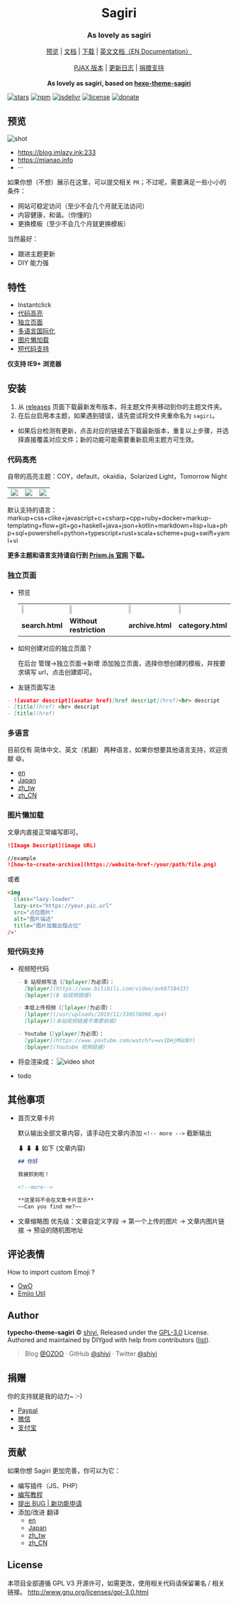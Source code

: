 <h1 align="center">Sagiri</h1>
<h3 align="center">As lovely as sagiri</h3>

<p align="center">
  <a href="">预览</a> |
  <a href="https://shiyiya.github.io/typecho-theme-sagiri">文档</a> |
  <a href="https://github.com/shiyiya/typecho-theme-sagiri/releases">下载</a> |
  <a href="../README.md">英文文档（EN Documentation）</a>
  <br />
  <br />
  <a href="https://github.com/shiyiya/typecho-theme-sagiri/tree/pjax">PJAX 版本</a> |
  <a href="./doc/changelog.md">更新日志</a> |
  <a href="#donate">捐赠支持</a>
  <br />
  <br />
  <b>As lovely as sagiri, based on <a href="https://github.com/DIYgod/hexo-theme-sagiri">hexo-theme-sagiri</a></b>

</p>

[![stars](https://flat.badgen.net/github/stars/shiyiya/typecho-theme-sagiri?icon=github)](https://github.com/shiyiya/typecho-theme-sagiri)
[![npm](https://flat.badgen.net/npm/v/typecho-theme-sagiri/?color=fb3e44)](https://www.npmjs.com/package/typecho-theme-sagiri)
[![jsdelivr](https://data.jsdelivr.com/v1/package/npm/typecho-theme-sagiri/badge)](https://www.jsdelivr.com/package/npm/typecho-theme-sagiri)
[![license](https://img.shields.io/badge/license-GPL%203-blue.svg?style=flat-square)](https://github.com/shiyiya/typecho-theme-sagiri/blob/master/LICENSE) [![donate](https://img.shields.io/badge/$-donate-ff69b4.svg?style=flat-square)](https://github.com/shiyiya/typecho-theme-sagiri#donate)

## 预览

![shot](https://cdn.jsdelivr.net/npm/typecho-theme-sagiri@1.1.4/screenshot.png)

- https://blog.imlazy.ink:233
- https://mianao.info
- ···

如果你想（不想）展示在这里，可以提交相关 `PR`；不过呢，需要满足一些小小的条件：

- 网站可稳定访问（至少不会几个月就无法访问）
- 内容健康，和谐。（你懂的）
- 更换模板（至少不会几个月就更换模板）

当然最好：

- 跟进主题更新
- DIY 能力强

## 特性

- Instantclick
- [代码高亮](#代码高亮)
- [独立页面](#独立页面)
- [多语言国际化](#多语言)
- [图片懒加载](图片懒加载)
- [短代码支持](短代码支持)

**仅支持 IE9+ 浏览器**

## 安装

1. 从 [releases](https://github.com/shiyiya/typecho-theme-sagiri/releases) 页面下载最新发布版本，将主题文件夹移动到你的主题文件夹。
2. 在后台启用本主题，如果遇到错误，请先尝试将文件夹重命名为 `sagiri`。

- 如果后台检测有更新，点击对应的链接去下载最新版本，重复以上步骤，并选择直接覆盖对应文件；新的功能可能需要重新启用主题方可生效。

### 代码高亮

自带的高亮主题：COY，default，okaidia，Solarized Light，Tomorrow Night

<table>
  <tr>
    <td><img src="https://i.loli.net/2019/10/18/4qOlZUzcpF6Lo7P.png"></td>
    <td><img src="https://i.loli.net/2019/10/18/keoYfqXAdcyTS3I.png"></td>
    <td><img src="https://i.loli.net/2019/10/18/GDqMJtTC9EYykAm.png"></td>
  </tr>
</table>

默认支持的语言：markup+css+clike+javascript+c+csharp+cpp+ruby+docker+markup-templating+flow+git+go+haskell+java+json+kotlin+markdown+lisp+lua+php+sql+powershell+python+typescript+rust+scala+scheme+pug+swift+yaml+vi

**更多主题和语言支持请自行到 [Prism.js 官网](https://prismjs.com/) 下载。**

### 独立页面

- 预览

  <table>
    <tr>
       <td><img style="width:20%" src="https://i.loli.net/2019/10/18/vhp6BCEgjRwXa3O.png"></td>
       <td><img style="width:20%" src="https://i.loli.net/2019/10/18/YbMNLlRIfxASFOT.png"></td>
       <td><img style="width:20%" src="https://i.loli.net/2019/10/18/gk7YqFKSBsZAzQL.png"></td>
       <td><img style="width:20%" src="https://i.loli.net/2019/10/18/ltpdW326brZ94UB.png"></td>
    </tr>
    <tr>
       <td><b>search.html</b></td>
       <td><b>Without restriction</b></td>
       <td><b>archive.html</b></td>
       <td><b>category.html</b></td>
     </tr>
  </table>

- 如何创建对应的独立页面？

  在后台 管理->独立页面->新增 添加独立页面，选择你想创建的模板，并按要求填写 url，点击创建即可。

- 友链页面写法

```markdown
- ![avatar descript](avatar href)[href descript](href)<hr> descript
- [title](href) <hr> descript
- [title](href)
```

### 多语言

目前仅有 简体中文、英文（机翻） 两种语言，如果你想要其他语言支持，欢迎贡献 :smile:。

- [en](https://github.com/shiyiya/typecho-theme-sagiri/blob/master/libray/i18n/lang/en.php)
- [Japan](https://github.com/shiyiya/typecho-theme-sagiri/blob/master/libray/i18n/lang/ja.php)
- [zh_tw](https://github.com/shiyiya/typecho-theme-sagiri/blob/master/libray/i18n/lang/zh_TW.php)
- [zh_CN](https://github.com/shiyiya/typecho-theme-sagiri/blob/master/libray/i18n/lang/zh_CN.php)

### 图片懒加载

文章内直接正常编写即可。

```markdown
![Image Descript](image URL)

//example
![how-to-create-archive](https://website-href-/your/path/file.png)
```

或者

```html
<img
  class="lazy-loader"
  lazy-src="https://your.pic.url"
  src="占位图片"
  alt="图片描述"
  title="图片加载出错占位"
/>'
```

### 短代码支持

- 视频短代码

  ```markdown
  - B 站视频写法（[bplayer]为必须）：
    [bplayer](https://www.bilibili.com/video/av68718423)
    [bplayer](B 站视频链接)

  - 本低上传视频（[lplayer]为必须）：
    [lplayer](/usr/uploads/2019/11/330578098.mp4)
    [lplayer](本站视频链接不需要前缀)

  - Youtube（[yplayer]为必须）：
    [yplayer](https://www.youtube.com/watch?v=wv1bHjMGUBY)
    [bplayer](Youtube 视频链接)
  ```

- 将会渲染成：
  ![video shot](https://i.loli.net/2019/11/04/VQgOJcIUi8t2MwN.png)

- todo

## 其他事项

- 首页文章卡片

  默认输出全部文章内容，请手动在文章内添加 `<!-- more -->` 截断输出

  ⬇ ⬇ ⬇ 如下 (文章内容)

  ```markdown
  ## 你好

  我被抓到啦！

  <!--more-->

  **这里将不会在文章卡片显示**
  ~~Can you find me?~~
  ```

- 文章缩略图
  优先级：文章自定义字段 -> 第一个上传的图片 -> 文章内图片链接 -> 预设的随机图地址

## 评论表情

How to import custom Emoji ?

- [OwO](https://github.com/DIYgod/OwO)
- [Emjio Util](./util/emjioUtil.min.js)

## Author

**typecho-theme-sagiri** © [shiyi](https://github.com/shiyiya), Released under the [GPL-3.0](./LICENSE) License.<br>
Authored and maintained by DIYgod with help from contributors ([list](https://github.com/shiyiya/typecho-theme-sagiri/contributors)).

> Blog [@OZOO](http://www.runtua.cn) · GitHub [@shiyi](https://github.com/shiyiya) · Twitter [@shiyi](https://twitter.com/)

## 捐赠

你的支持就是我的动力~ :-)

- [Paypal](https://paypal.me/)
- [微信](https://i.loli.net/2019/10/27/n5fAVZyRlN63EH4.png)
- [支付宝]()

## 贡献

如果你想 Sagiri 更加完善，你可以为它：

- 编写插件（JS、PHP）
- [编写教程](https://github.com/shiyiya/typecho-theme-sagiri/tree/gh-pages)
- [提出 BUG | 新功能申请](https://github.com/shiyiya/typecho-theme-sagiri/issues/new/choose)
- 添加/改进 翻译
  - [en](https://github.com/shiyiya/typecho-theme-sagiri/blob/master/libray/i18n/lang/en.php)
  - [Japan](https://github.com/shiyiya/typecho-theme-sagiri/blob/master/libray/i18n/lang/ja.php)
  - [zh_tw](https://github.com/shiyiya/typecho-theme-sagiri/blob/master/libray/i18n/lang/zh_TW.php)
  - [zh_CN](https://github.com/shiyiya/typecho-theme-sagiri/blob/master/libray/i18n/lang/zh_CN.php)

## License

本项目全部遵循 GPL V3 开源许可，如需更改，使用相关代码请保留署名 / 相关链接。
http://www.gnu.org/licenses/gpl-3.0.html
